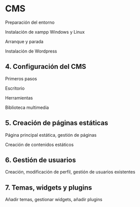 # CMS

Preparación del entorno

Instalación de xampp Windows y Linux

Arranque y parada

Instalación de Wordpress

## 4. Configuración del CMS

Primeros pasos

Escritorio

Herramientas

Biblioteca multimedia

## 5. Creación de páginas estáticas

Página principal estática, gestión de páginas

Creación de contenidos estáticos

## 6. Gestión de usuarios

Creación, modificación de perfil, gestión de usuarios existentes

## 7. Temas, widgets y plugins

Añadir temas, gestionar widgets, añadir plugins
